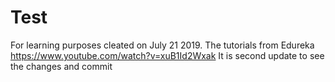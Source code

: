 # Test
For learning purposes cleated on July 21 2019. The tutorials from Edureka https://www.youtube.com/watch?v=xuB1Id2Wxak
It is second update to see the changes and commit 
